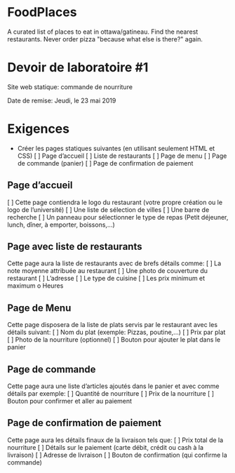 # FoodPlaces

A curated list of places to eat in ottawa/gatineau. Find the nearest restaurants. Never order pizza "because what else is there?" again.

# Devoir de laboratoire #1
Site web statique: commande de nourriture

Date de remise: Jeudi, le 23 mai 2019

# Exigences
- Créer les pages statiques suivantes (en utilisant seulement HTML et CSS)
[ ] Page d’accueil
[ ] Liste de restaurants
[ ] Page de menu
[ ] Page de commande (panier)
[ ] Page de confirmation de paiement

## Page d’accueil
[ ] Cette page contiendra le logo du restaurant (votre propre création ou le logo de l’université)
[ ] Une liste de sélection de villes
[ ] Une barre de recherche
[ ] Un panneau pour sélectionner le type de repas (Petit déjeuner, lunch, dîner, à emporter,
boissons,...)

## Page avec liste de restaurants
Cette page aura la liste de restaurants avec de brefs détails comme: 
[ ] La note moyenne attribuée au restaurant
[ ] Une photo de couverture du restaurant
[ ] L’adresse
[ ] Le type de cuisine
[ ] Les prix minimum et maximum o Heures

## Page de Menu
Cette page disposera de la liste de plats servis par le restaurant avec les détails suivant: 
[ ] Nom du plat (exemple: Pizzas, poutine,...)
[ ] Prix par plat
[ ] Photo de la nourriture (optionnel)
[ ] Bouton pour ajouter le plat dans le panier

## Page de commande
Cette page aura une liste d’articles ajoutés dans le panier et avec comme détails par exemple: 
[ ] Quantité de nourriture
[ ] Prix de la nourriture
[ ] Bouton pour confirmer et aller au paiement

## Page de confirmation de paiement
Cette page aura les détails finaux de la livraison tels que: 
[ ] Prix total de la nourriture
[ ] Détails sur le paiement (carte débit, crédit ou cash à la livraison) [ ] Adresse de livraison
[ ] Bouton de confirmation (qui confirme la commande)

